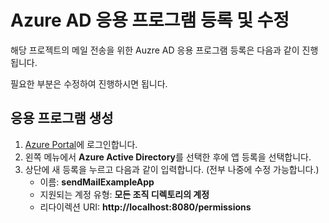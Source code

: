# Azure AD 응용 프로그램 등록 및 수정

해당 프로젝트의 메일 전송을 위한 Auzre AD 응용 프로그램 등록은 다음과 같이 
진행됩니다.

필요한 부분은 수정하여 진행하시면 됩니다.

## 응용 프로그램 생성
1. [Azure Portal](https://portal.azure.com)에 로그인합니다.
2. 왼쪽 메뉴에서 **Azure Active Directory**를 선택한 후에 앱 등록을 선택합니다.
3. 상단에 새 등록을 누르고 다음과 같이 입력합니다. (전부 나중에 수정 가능합니다.)
    -  이름: **sendMailExampleApp**
    -  지원되는 계정 유형: **모든 조직 디렉토리의 계정**
    -  리다이렉션 URI: **http://localhost:8080/permissions**